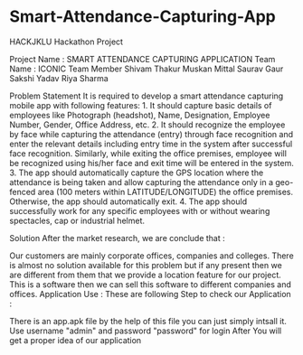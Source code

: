 # Smart-Attendance-Capturing-App
HACKJKLU Hackathon Project

Project Name : SMART ATTENDANCE CAPTURING APPLICATION
Team Name :  ICONIC
Team Member
Shivam Thakur
Muskan Mittal
Saurav Gaur
Sakshi Yadav
Riya Sharma

Problem Statement
It is required to develop a smart attendance capturing mobile app with following features: 1. It should capture basic details of employees like Photograph (headshot), Name, Designation, Employee Number, Gender, Office Address, etc. 2. It should recognize the employee by face while capturing the attendance (entry) through face recognition and enter the relevant details including entry time in the system after successful face recognition. Similarly, while exiting the office premises, employee will be recognized using his/her face and exit time will be entered in the system. 3. The app should automatically capture the GPS location where the attendance is being taken and allow capturing the attendance only in a geo-fenced area (100 meters within LATITUDE/LONGITUDE) the office premises. Otherwise, the app should automatically exit. 4. The app should successfully work for any specific employees with or without wearing spectacles, cap or industrial helmet.

Solution
After the market research, we are conclude that :

Our customers are mainly corporate offices, companies and colleges.
There is almost no solution available for this problem but if any present then we are different from them that we provide a location feature for our project.
This is a software then we can sell this software to different companies and offices.
Application Use :
These are following Step to check our Application :

There is an app.apk file by the help of this file you can just simply intsall it.
Use username "admin" and password "password" for login
After You will get a proper idea of our application